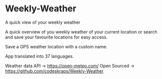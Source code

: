 # Weekly-Weather

A quick view of your weekly weather

A quick overview of you weekly weather of your current location or search and save your favourite locations for easy access.

Save a GPS weather location with a custom name.

App translated into 37 languages.

Weather data API -> https://open-meteo.com/
Open Sourced -> https://github.com/codeskraps/Weekly-Weather
